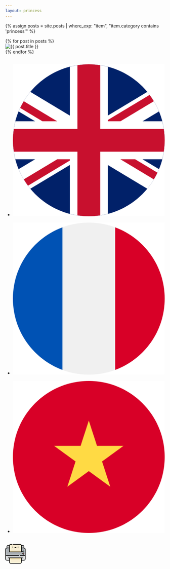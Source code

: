 ```yaml
---
layout: princess
---
```


{% assign posts = site.posts | where_exp: "item", "item.category contains 'princess'" %}

<div class="container">
    <div class="row gy-5 d-print-none">
        {% for post in posts %}
                    <div class="col-sm-4"> 
                        <a data-toggle="modal" data-target="#cardModal" data-title="{{ post.title }}" data-image="{{ post.image }}"
                        data-french="{{ post.french }}" data-english="{{ post.english }}" data-vietnamese="{{ post.vietnamese }}" alt="{{ post.title }}">
                            <div class="card-list">
                                <img class="card-img-top rounded-img" src="{{ post.image }}" alt="{{ post.title }}" />
                            </div>
                        </a>
                    </div>
        {% endfor %}
    </div>
    <div class="modal fade" id="cardModal" tabindex="-1" role="dialog" aria-labelledby="cardModalLabel" aria-hidden="true">
    <div class="modal-dialog" role="document">
        <div class="modal-content">
            <div class="modal-body">
                <div class="row">
                    <div class="col-sm-12">
                        <div class="card" id="img-modal">
                            <div class="card-body">
                                <img class="card-img-top" src="" alt=""  />
                                <div class="card-body text-center d-print-none">
                                    <div class="card-title "></div>
                                </div>
                            </div>
                        </div>
                    </div>
                    <div class="col-sm-6">
                        <div class="card" id="label-modal">
                              <ul class="list-group list-group-flush">
                                <li class="list-group-item"><img src="/assets/flags/uk.png" class="rounded-circle mx-auto card-flag"/>&nbsp;<span class="align-middle" id="en"></span></li>
                                <li class="list-group-item"><img src="/assets/flags/fr.png" class="rounded-circle mx-auto card-flag"/>&nbsp;<span class="align-middle" id="fr"></span></li>
                                <li class="list-group-item"><img src="/assets/flags/vn.png" class="rounded-circle mx-auto card-flag"/>&nbsp;<span class="align-middle" id="vn"></span></li>
                            </ul>
                        </div>
                    </div>
                    <div class="col-sm-6">
                        <div class="card d-print-none">
                            <div class="card-body">
                                <div class="card-body text-center">
                                   <img src="/assets/img/printer.png" id="printer" />
                                </div>
                            </div>
                        </div>
                    </div>
                </div>
            </div>
        </div>
    </div>
</div>
<script>
    $('#cardModal').on('show.bs.modal', function (event) {
        var button = $(event.relatedTarget);
        var title = button.data('title');
        var image = button.data('image');
        var english = button.data('english');
        var french = button.data('french');
        var vietnamese = button.data('vietnamese');
        var modal = $(this)
        modal.find('.card-img-top').attr('src', image);
        modal.find('.card-img-top').attr('alt', title);
        modal.find('.card-title').html(french);
        modal.find('#en').html(english);
        modal.find('#fr').html(french);
        modal.find('#vn').html(vietnamese);
    });

    $('#printer').on('click', function (event) {
        window.print();
    });
</script>
